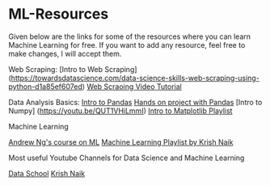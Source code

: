 # ML-Resources

Given below are the links for some of the resources where you can learn Machine Learning for free. If you want to add any resource, feel free to make changes, I will accept them. 

Web Scraping:
[Intro to Web Scraping] (https://towardsdatascience.com/data-science-skills-web-scraping-using-python-d1a85ef607ed)
[Web Scraoing Video Tutorial](https://youtu.be/XQgXKtPSzUI)

Data Analysis Basics:
[Intro to Pandas](https://youtu.be/vmEHCJofslg)
[Hands on project with Pandas](https://youtu.be/eMOA1pPVUc4)
[Intro to Numpy] (https://youtu.be/QUT1VHiLmmI)
[Intro to Matplotlib Playlist](https://www.youtube.com/playlist?list=PL-osiE80TeTvipOqomVEeZ1HRrcEvtZB_)

Machine Learning

[Andrew Ng's course on ML](https://www.youtube.com/playlist?list=PLLssT5z_DsK-h9vYZkQkYNWcItqhlRJLN)
[Machine Learning Playlist by Krish Naik](https://www.youtube.com/playlist?list=PLZoTAELRMXVPBTrWtJkn3wWQxZkmTXGwe)

Most useful Youtube Channels for Data Science and Machine Learning

[Data School](https://www.youtube.com/user/dataschool)
[Krish Naik](https://www.youtube.com/user/krishnaik06)
